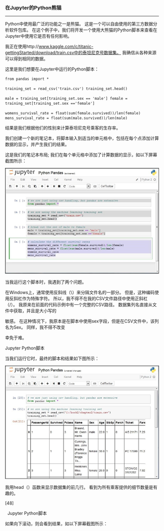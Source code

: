 ### 在Jupyter的Python熊猫
****
Python中使用最广泛的功能之一是熊猫。 这是一个可以自由使用的第三方数据分析软件包库。 在这个例子中，我们将开发一个使用大熊猫的Python脚本来查看在Jupyter中使用它是否有任何影响。

我正在使用http://www.kaggle.com/c/titanic-gettingStarted/download/train.csv中的泰坦尼克号数据集。 我确信从各种来源可以得到相同的数据。

这里是我们想要在Jupyter中运行的Python脚本：


```
from pandas import *

training_set = read_csv('train.csv') training_set.head()

male = training_set[training_set.sex == 'male'] female = training_set[training_set.sex =='female']

womens_survival_rate = float(sum(female.survived))/len(female) mens_survival_rate = float(sum(male.survived))/len(male)

```
结果是我们根据他们的性别来计算泰坦尼克号乘客的生存率。
 



我们创建一个新的笔记本，将脚本输入到适当的单元格中，包括在每个点添加计算数据的显示，并产生我们的结果。

这是我们的笔记本布局; 我们在每个单元格中添加了计算数据的显示，如以下屏幕截图所示：


![](/assets/50.jpg)

当我运行这个脚本时，我遇到了两个问题。

在Windows上，通常使用反斜线（\）来分隔文件名的一部分。 但是，这种编码使用反斜杠作为特殊字符。 所以，我不得不在我的CSV文件路径中使用正斜杠（/）。 我原来在前面的代码示例中有一个完整的CSV路径。 数据集列名直接从文件中获取，并且是大小写的

敏感。 在这种情况下，我原本是在脚本中使用sex字段，但是在CSV文件中，该列名为Sex。 同样，我不得不改变

幸免于难。


Jupyter Python脚本

当我们运行它时，最终的脚本和结果如下图所示：

![](/assets/51.jpg)

我用head（）函数来显示数据集的前几行。 看到为所有乘客提供的细节数量是有趣的。
 















[48]

 
Jupyter Python脚本

如果向下滚动，则会看到结果，如以下屏幕截图所示：